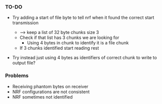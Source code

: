 ### TO-DO
- Try adding a start of file byte to tell nrf when it found the correct start transmission 
  - --> keep a list of 32 byte chunks size 3
  - Check if that list has 3 chunks we are looking for
    - Using 4 bytes in chunk to identify it is a file chunk
  - If 3 chunks identified start reading rest

- Try instead just using 4 bytes as identifiers of correct chunk to write to output file?

### Problems
- Receiving phantom bytes on receiver
- NRF configurations are not consistent
- NRF sometimes not identified